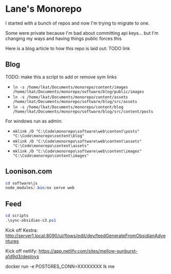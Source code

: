 # Lane's Monorepo

I started with a bunch of repos and now I'm trying to migrate to one.

Some were private because I'm bad about committing api keys... but I'm changing my ways and having things public forces this 

Here is a blog article to how this repo is laid out:
TODO link






## Blog
TODO: make this a script to add or remove sym links

- `ln -s /home/lkat/Documents/monorepo/content/images /home/lkat/Documents/monorepo/software/blog/public/images`
- `ln -s /home/lkat/Documents/monorepo/content/assets /home/lkat/Documents/monorepo/software/blog/src/assets`
- `ln -s /home/lkat/Documents/monorepo/content/blog /home/lkat/Documents/monorepo/software/blog/src/content/posts`

For windows run as admin:
- `mklink /D "C:\Code\monorepo\software\web\content\posts" "C:\Code\monorepo\content\blog"`
- `mklink /D "C:\Code\monorepo\software\web\content\assets" "C:\Code\monorepo\content\assets"`
- `mklink /D "C:\Code\monorepo\software\web\content\images" "C:\Code\monorepo\content\images"`

## Loonison.com

```powershell
cd software\js
node_modules/.bin/nx serve web

```

## Feed

```powershell
cd scripts
.\sync-obsidian-s3.ps1
```

Kick off Kestra: http://server1.local:8090/ui/flows/edit/dev/feedGenerateFromObsidianAdventures

Kick off netlify: https://app.netlify.com/sites/mellow-sunburst-a1d9d3/deploys

docker run -e POSTGRES_CONN=XXXXXXXX lk me